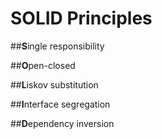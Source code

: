 # SOLID Principles

##**S**ingle responsibility
    
##**O**pen-closed

##**L**iskov substitution

##**I**nterface segregation

##**D**ependency inversion

